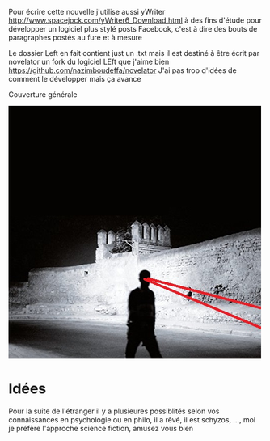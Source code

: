 Pour écrire cette nouvelle j'utilise aussi yWriter http://www.spacejock.com/yWriter6_Download.html à des fins d'étude pour développer un logiciel plus stylé posts Facebook, c'est à dire des bouts de paragraphes postés au fure et à mesure

Le dossier Left en fait contient just un .txt mais il est destiné à être écrit par novelator un fork du logiciel LEft que j'aime bien
https://github.com/nazimboudeffa/novelator
J'ai pas trop d'idées de comment le développer mais ça avance

Couverture générale

![etranger2](etranger2.jpg)

# Idées

Pour la suite de l'étranger il y a plusieures possiblités selon vos connaissances en psychologie ou en philo, il a rêvé, il est schyzos, ..., moi je préfère l'approche science fiction, amusez vous bien
